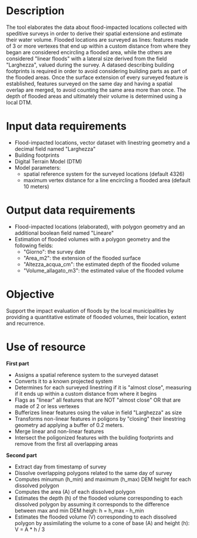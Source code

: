 # Description

The tool elaborates the data about flood-impacted locations collected with speditive surveys in order to derive their spatial extensione and estimate their water volume. 
Flooded locations are surveyed as lines: features made of 3 or more vertexes that end up within a custom distance from where they began are considered encircling a flooded area, while the others are considered "linear floods" with a lateral size derived from the field "Larghezza", valued during the survey. A datased describing building footprints is required in order to avoid considering building parts as part of the flooded areas.
Once the surface extension of every surveyed feature is established, features surveyed on the same day and having a spatial overlap are merged, to avoid counting the same area more than once. The depth of flooded areas and ultimately their volume is determined using a local DTM.


# Input data requirements

* Flood-impacted locations, vector dataset with linestring geometry and a decimal field named "Larghezza"
* Building footprints
* Digital Terrain Model (DTM)
* Model parameters:
   * spatial reference system for the surveyed locations (default 4326)
   * maximum vertex distance for a line encircling a flooded area (default 10 meters)  


# Output data requirements

* Flood-impacted locations (elaborated), with polygon geometry and an additional boolean field named "Lineare"
* Estimation of flooded volumes with a polygon geometry and the following fields:
   * "Giorno": the survey date
   * "Area_m2": the extension of the flooded surface
   * "Altezza_acqua_cm": the estimated depth of the flooded volume
   * "Volume_allagato_m3": the estimated value of the flooded volume


# Objective

Support the impact evaluation of floods by the local municipalities by providing a quantitative estimate of flooded volumes, their location, extent and recurrence.


# Use of resource

**First part**
* Assigns a spatial reference system to the surveyed dataset
* Converts it to a known projected system 
* Determines for each surveyed linestring if it is "almost close", measuring if it ends up within a custom distance from where it begins
* Flags as "linear" all features that are NOT "almost close" OR that are made of 2 or less vertexes
* Bufferizes linear features osing the value in field "Larghezza" as size
* Transforms non-linear features in poligons by "closing" their linestring geometry ad applying a buffer of 0.2 meters.
* Merge linear and non-linear features
* Intersect the poligonized features with the building footprints and remove from the first all overlapping areas 

**Second part**
* Extract day from timestamp of survey
* Dissolve overlapping polygons related to the same day of survey
* Computes minumun (h_min) and maximum (h_max) DEM height for each dissolved polygon
* Computes the area (A) of each dissolved polygon
* Estimates the depth (h) of the flooded volume corresponding to each dissolved polygon by assuming it corresponds to the difference between max and min DEM heigh: h = h_max - h_min
* Estimates the flooded volume (V) corresponding to each dissolved polygon by assimilating the volume to a cone of base (A) and height (h): V = A * h / 3
